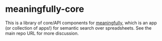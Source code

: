 # meaningfully-core

This is a library of core/API components for [meaningfully](https://www.github.com/jeremybmerrill/meaningfully), which is an app (or collection of apps!) for semantic search over spreadsheets. See the main repo URL for more discussion.